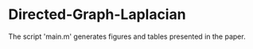 # Directed-Graph-Laplacian
The script 'main.m' generates figures and tables presented in the paper.
